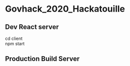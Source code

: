 # Govhack_2020_Hackatouille

## Dev React server
cd client  
npm start  

## Production Build Server
